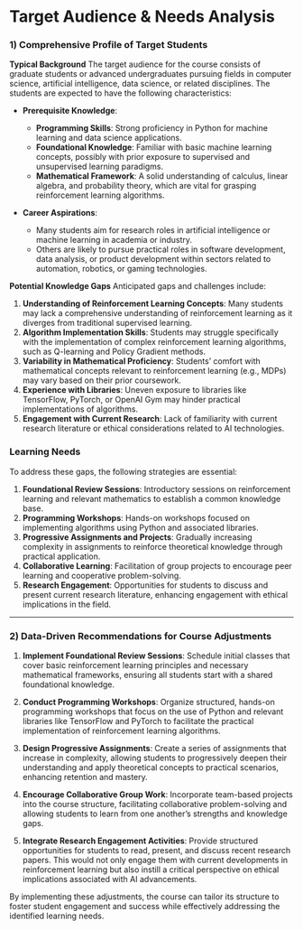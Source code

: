 Target Audience & Needs Analysis
================================

### 1) Comprehensive Profile of Target Students

**Typical Background**
The target audience for the course consists of graduate students or advanced undergraduates pursuing fields in computer science, artificial intelligence, data science, or related disciplines. The students are expected to have the following characteristics:

- **Prerequisite Knowledge**: 
  - **Programming Skills**: Strong proficiency in Python for machine learning and data science applications.
  - **Foundational Knowledge**: Familiar with basic machine learning concepts, possibly with prior exposure to supervised and unsupervised learning paradigms.
  - **Mathematical Framework**: A solid understanding of calculus, linear algebra, and probability theory, which are vital for grasping reinforcement learning algorithms.

- **Career Aspirations**:
  - Many students aim for research roles in artificial intelligence or machine learning in academia or industry.
  - Others are likely to pursue practical roles in software development, data analysis, or product development within sectors related to automation, robotics, or gaming technologies.

**Potential Knowledge Gaps**
Anticipated gaps and challenges include:

1. **Understanding of Reinforcement Learning Concepts**: Many students may lack a comprehensive understanding of reinforcement learning as it diverges from traditional supervised learning.
2. **Algorithm Implementation Skills**: Students may struggle specifically with the implementation of complex reinforcement learning algorithms, such as Q-learning and Policy Gradient methods.
3. **Variability in Mathematical Proficiency**: Students’ comfort with mathematical concepts relevant to reinforcement learning (e.g., MDPs) may vary based on their prior coursework.
4. **Experience with Libraries**: Uneven exposure to libraries like TensorFlow, PyTorch, or OpenAI Gym may hinder practical implementations of algorithms.
5. **Engagement with Current Research**: Lack of familiarity with current research literature or ethical considerations related to AI technologies.

### Learning Needs
To address these gaps, the following strategies are essential:

1. **Foundational Review Sessions**: Introductory sessions on reinforcement learning and relevant mathematics to establish a common knowledge base.
2. **Programming Workshops**: Hands-on workshops focused on implementing algorithms using Python and associated libraries.
3. **Progressive Assignments and Projects**: Gradually increasing complexity in assignments to reinforce theoretical knowledge through practical application.
4. **Collaborative Learning**: Facilitation of group projects to encourage peer learning and cooperative problem-solving.
5. **Research Engagement**: Opportunities for students to discuss and present current research literature, enhancing engagement with ethical implications in the field.

---

### 2) Data-Driven Recommendations for Course Adjustments

1. **Implement Foundational Review Sessions**: Schedule initial classes that cover basic reinforcement learning principles and necessary mathematical frameworks, ensuring all students start with a shared foundational knowledge.

2. **Conduct Programming Workshops**: Organize structured, hands-on programming workshops that focus on the use of Python and relevant libraries like TensorFlow and PyTorch to facilitate the practical implementation of reinforcement learning algorithms.

3. **Design Progressive Assignments**: Create a series of assignments that increase in complexity, allowing students to progressively deepen their understanding and apply theoretical concepts to practical scenarios, enhancing retention and mastery.

4. **Encourage Collaborative Group Work**: Incorporate team-based projects into the course structure, facilitating collaborative problem-solving and allowing students to learn from one another’s strengths and knowledge gaps.

5. **Integrate Research Engagement Activities**: Provide structured opportunities for students to read, present, and discuss recent research papers. This would not only engage them with current developments in reinforcement learning but also instill a critical perspective on ethical implications associated with AI advancements.

By implementing these adjustments, the course can tailor its structure to foster student engagement and success while effectively addressing the identified learning needs.